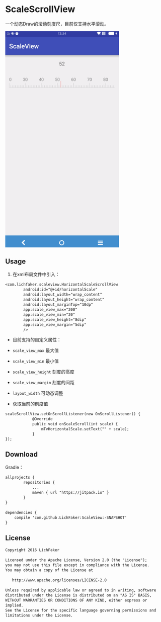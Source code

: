ScaleScrollView
======
 一个动态Draw的滚动刻度尺，目前仅支持水平滚动。
 
 ![](./images/scale.gif)
 
Usage
-----
1. 在xml布局文件中引入：
```
<com.lichfaker.scaleview.HorizontalScaleScrollView
        android:id="@+id/horizontalScale"
        android:layout_width="wrap_content"
        android:layout_height="wrap_content"
        android:layout_marginTop="10dp"
        app:scale_view_max="200"
        app:scale_view_min="20"
        app:scale_view_height="8dip"
        app:scale_view_margin="5dip"
        />
```

- 目前支持的自定义属性：
 * `scale_view_max` 最大值
 - `scale_view_min` 最小值
 - `scale_view_height` 刻度的高度
 - `scale_view_margin` 刻度的间距
 - `layout_width` 可动态调整

- 获取当前的刻度值
```
scaleScrollView.setOnScrollListener(new OnScrollListener() {
			@Override
			public void onScaleScroll(int scale) {
				mTvHorizontalScale.setText("" + scale);
			}
});
```

Download
----
Gradle：
```
allprojects {
		repositories {
			...
			maven { url "https://jitpack.io" }
		}
}

dependencies {
    compile 'com.github.LichFaker:ScaleView:-SNAPSHOT'
}
```
 

License
--------

    Copyright 2016 LichFaker

    Licensed under the Apache License, Version 2.0 (the "License");
    you may not use this file except in compliance with the License.
    You may obtain a copy of the License at

       http://www.apache.org/licenses/LICENSE-2.0

    Unless required by applicable law or agreed to in writing, software
    distributed under the License is distributed on an "AS IS" BASIS,
    WITHOUT WARRANTIES OR CONDITIONS OF ANY KIND, either express or implied.
    See the License for the specific language governing permissions and
    limitations under the License.

